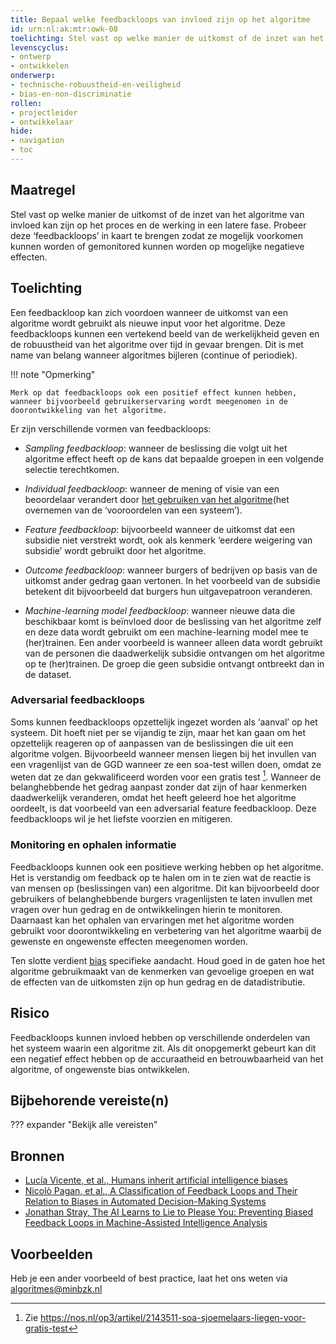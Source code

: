 ```yaml
---
title: Bepaal welke feedbackloops van invloed zijn op het algoritme
id: urn:nl:ak:mtr:owk-08
toelichting: Stel vast op welke manier de uitkomst of de inzet van het algoritme van invloed kan zijn op het proces en de werking in een latere fase. Probeer deze ‘feedbackloops’ in kaart te brengen zodat ze mogelijk voorkomen kunnen worden of gemonitored kunnen worden op mogelijke negatieve effecten. 
levenscyclus:
- ontwerp
- ontwikkelen
onderwerp:
- technische-robuustheid-en-veiligheid
- bias-en-non-discriminatie
rollen:
- projectleider
- ontwikkelaar
hide:
- navigation
- toc
---
```


<!-- tags -->

## Maatregel
Stel vast op welke manier de uitkomst of de inzet van het algoritme van invloed kan zijn op het proces en de werking in een latere fase. 
Probeer deze ‘feedbackloops’ in kaart te brengen zodat ze mogelijk voorkomen kunnen worden of gemonitored kunnen worden op mogelijke negatieve effecten. 

## Toelichting
Een feedbackloop kan zich voordoen wanneer de uitkomst van een algoritme wordt gebruikt als nieuwe input voor het algoritme. 
Deze feedbackloops kunnen een vertekend beeld van de werkelijkheid geven en de robuustheid van het algoritme over tijd in gevaar brengen. Dit is met name van belang wanneer algoritmes bijleren (continue of periodiek). 

!!! note "Opmerking"

    Merk op dat feedbackloops ook een positief effect kunnen hebben, wanneer bijvoorbeeld gebruikerservaring wordt meegenomen in de doorontwikkeling van het algoritme. 

Er zijn verschillende vormen van feedbackloops:

- *Sampling feedbackloop*: wanneer de beslissing die volgt uit het algoritme effect heeft op de kans dat bepaalde groepen in een volgende selectie terechtkomen. 

- *Individual feedbackloop*: wanneer de mening of visie van een beoordelaar verandert door [het gebruiken van het algoritme](../../onderwerpen/bias-en-non-discriminatie.md#bias-in-menselijk-denken)(het overnemen van de ‘vooroordelen van een systeem’). 

- *Feature feedbackloop*: bijvoorbeeld wanneer de uitkomst dat een subsidie niet verstrekt wordt, ook als kenmerk ‘eerdere weigering van subsidie’ wordt gebruikt door het algoritme. 

- *Outcome feedbackloop*: wanneer burgers of bedrijven op basis van de uitkomst ander gedrag gaan vertonen. In het voorbeeld van de subsidie betekent dit bijvoorbeeld dat burgers hun uitgavepatroon veranderen. 

- *Machine-learning model feedbackloop*: wanneer nieuwe data die beschikbaar komt is beïnvloed door de beslissing van het algoritme zelf en deze data wordt gebruikt om een machine-learning model mee te (her)trainen. Een ander voorbeeld is wanneer alleen data wordt gebruikt van de personen die daadwerkelijk subsidie ontvangen om het algoritme op te (her)trainen. De groep die geen subsidie ontvangt ontbreekt dan in de dataset. 

### Adversarial feedbackloops
Soms kunnen feedbackloops opzettelijk ingezet worden als ‘aanval’ op het systeem. 
Dit hoeft niet per se vijandig te zijn, maar het kan gaan om het opzettelijk reageren op of aanpassen van de beslissingen die uit een algoritme volgen. 
Bijvoorbeeld wanneer mensen liegen bij het invullen van een vragenlijst van de GGD wanneer ze een soa-test willen doen, omdat ze weten dat ze dan gekwalificeerd worden voor een gratis test [^1]. 
Wanneer de belanghebbende het gedrag aanpast zonder dat zijn of haar kenmerken daadwerkelijk veranderen, omdat het heeft geleerd hoe het algoritme oordeelt, is dat voorbeeld van een adversarial feature feedbackloop. 
Deze feedbackloops wil je het liefste voorzien en mitigeren.  

[^1]: Zie https://nos.nl/op3/artikel/2143511-soa-sjoemelaars-liegen-voor-gratis-test

### Monitoring en ophalen informatie
Feedbackloops kunnen ook een positieve werking hebben op het algoritme. Het is verstandig om feedback op te halen om in te zien wat de reactie is van mensen op (beslissingen van) een algoritme. 
Dit kan bijvoorbeeld door gebruikers of belanghebbende burgers vragenlijsten te laten invullen met vragen over hun gedrag en de ontwikkelingen hierin te monitoren. 
Daarnaast kan het ophalen van ervaringen met het algoritme worden gebruikt voor doorontwikkeling en verbetering van het algoritme waarbij de gewenste en ongewenste effecten meegenomen worden. 

Ten slotte verdient [bias](../../onderwerpen/bias-en-non-discriminatie.md) specifieke aandacht. Houd goed in de gaten hoe het algoritme gebruikmaakt van de kenmerken van gevoelige groepen en wat de effecten van de uitkomsten zijn op hun gedrag en de datadistributie.

## Risico
Feedbackloops kunnen invloed hebben op verschillende onderdelen van het systeem waarin een algoritme zit. Als dit onopgemerkt gebeurt kan dit een negatief effect hebben op de accuraatheid en betrouwbaarheid van het algoritme, of ongewenste bias ontwikkelen. 

## Bijbehorende vereiste(n)
??? expander "Bekijk alle vereisten"
    <!-- list_vereisten_on_maatregelen_page -->

## Bronnen
- [Lucía Vicente, et al., Humans inherit artificial intelligence biases](https://www.nature.com/articles/s41598-023-42384-8)
- [Nicolò Pagan, et al., A Classification of Feedback Loops and Their Relation to Biases in Automated Decision-Making Systems](https://arxiv.org/abs/2305.06055)
- [Jonathan Stray, The AI Learns to Lie to Please You: Preventing Biased Feedback Loops in Machine-Assisted Intelligence Analysis](https://www.mdpi.com/2813-2203/2/2/20)

## Voorbeelden
Heb je een ander voorbeeld of best practice, laat het ons weten via [algoritmes@minbzk.nl](mailto:algoritmes@minbzk.nl)

